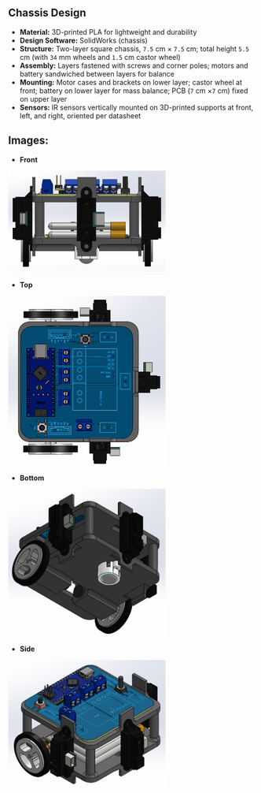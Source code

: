 ## Chassis Design

- **Material:** 3D-printed PLA for lightweight and durability  
- **Design Software:** SolidWorks (chassis)
- **Structure:** Two-layer square chassis, `7.5` cm × `7.5` cm; total height `5.5` cm (with `34` mm wheels and `1.5` cm castor wheel)
- **Assembly:** Layers fastened with screws and corner poles; motors and battery sandwiched between layers for balance
- **Mounting:** Motor cases and brackets on lower layer; castor wheel at front; battery on lower layer for mass balance; PCB (`7` cm ×`7` cm) fixed on upper layer
- **Sensors:** IR sensors vertically mounted on 3D-printed supports at front, left, and right, oriented per datasheet

## **Images:**

- **Front**&#x20; 
<img src="front.png" alt="Chassis front View" width="320"/>

- **Top**&#x20;
<img src="Top.png" alt="Chassis Top View" width="320"/>  

- **Bottom**&#x20;
<img src="bottom.png" alt="Chassis bottom View" width="320"/>  

- **Side**&#x20;
<img src="side.png" alt="Chassis side View" width="320"/>
